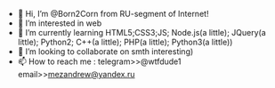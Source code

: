 - 👋 Hi, I’m @Born2Corn from RU-segment of Internet!
- 👀 I’m interested in web
- 🌱 I’m currently learning HTML5;CSS3;JS; Node.js(a little); JQuery(a little); Python2; C++(a little); PHP(a little); Python3(a little))
- 💞️ I’m looking to collaborate on smth interesting)
- 📫 How to reach me :
telegram>>@wtfdude1
email>>mezandrew@yandex.ru

<!---
Born2Corn/Born2Corn is a ✨ special ✨ repository because its `README.md` (this file) appears on your GitHub profile.
You can click the Preview link to take a look at your changes.
--->
